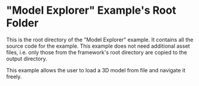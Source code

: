 # "Model Explorer" Example's Root Folder

This is the root directory of the "Model Explorer" example. It contains all the source code for the example. This example does not need additional asset files, i.e. only those from the framework's root directory are copied to the output directory.

This example allows the user to load a 3D model from file and navigate it freely.

